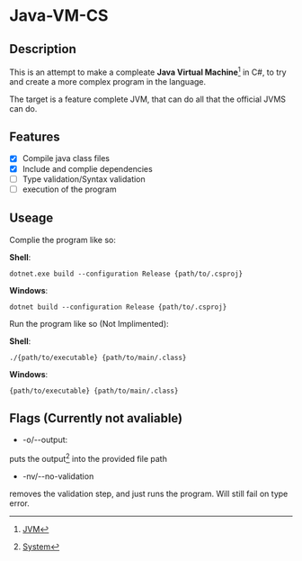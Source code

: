 
# Java-VM-CS

## Description

This is an attempt to make a compleate __Java Virtual Machine__[^1] in C#,
to try and create a more complex program in the language.

The target is a feature complete JVM, that can do all that the official JVMS can do.

## Features

- [X] Compile java class files
- [X] Include and complie dependencies
- [ ] Type validation/Syntax validation
- [ ] execution of the program

## Useage

Complie the program like so:

__Shell__:

```Shell
dotnet.exe build --configuration Release {path/to/.csproj}
```

__Windows__:

```Batch
dotnet build --configuration Release {path/to/.csproj}
```

Run the program like so (Not Implimented):

__Shell__:

```Shell
./{path/to/executable} {path/to/main/.class}
```

__Windows__:

```Batch
{path/to/executable} {path/to/main/.class}
```

## Flags (Currently not avaliable)

- \-o/\-\-output:

puts the output[^2] into the provided file path

- \-nv/\-\-no-validation

removes the validation step, and just runs the program. Will still fail on type error.


[^1]: [JVM](https://en.wikipedia.org/wiki/Java_virtual_machine)
[^2]: [System](https://docs.oracle.com/javase/8/docs/api/java/lang/System.html)
